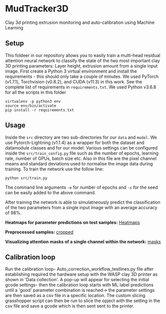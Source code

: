 # MudTracker3D
Clay 3d printing extrusion monitoring and auto-calibration using Machine Learning

## Setup

This foldeer in our repository allows you to easily train a multi-head residual attention neural network to classify the state of the two most important clay 3D printing parameters: Layer height, extrusion amount from a single input image.
First create a Python 3 virtual environment and install the requirements - this should only take a couple of minutes. We used PyTorch (v1.7.1), Torchvision (v0.8.2), and CUDA (v11.3) in this work. See the complete list of requirements in `requirements.txt`. We used Python v3.6.8 for all the scripts in this folder

```
virtualenv -p python3 env
source env/bin/activate
pip install -r requirements.txt
```

## Usage

Inside the `src` directory are two sub-directories for our `data` and `model`. We use Pytorch-Lightning (v1.1.4) as a wrapper for both the dataset and datamodule classes and for our model.
Various settings can be configured inside the `src/train_config.py` file such as the number of epochs, learning rate, number of GPUs, batch size etc. Also in this file are the pixel channel means and standard deviations used to normalise the image data during training. 
To train the network use the follow line:

```
python src/train.py
```

The command line arguments `-e` for number of epochs and `-s` for the seed can be easily added to the above command.

After training the network is able to simulatneously predict the classification of the two parameters from a single input image with an average accuracy of 98%.

**Heatmaps for parameter predictions on test samples:**
[Heatmaps](https://github.com/Nova7397/MudTracker3D/blob/main/4_Machine_Learning/diagram/prediction%20result%20for%20model%206.png)

**Preprocessed samples:**
[cropped](https://github.com/Nova7397/MudTracker3D/blob/main/4_Machine_Learning/diagram/cropped%20images%20after%20preprocessing.png)

**Visualizing attention masks of a single channel within the network:**
[masks](https://github.com/Nova7397/MudTracker3D/blob/main/4_Machine_Learning/diagram/attention%20mask%20visualization_channel%200.png)


## Calibration loop
Run the calibration loop- Auto_correction_workflow_testlines.py file after establishing required the hardware setup with the WASP clay 3D printer as shown in 'Data collection'. A pop-up will appear for selecting the initial gcode settings- then the calibration loop starts with ML label predictions until a 'good' parameter combination is reached-> the parameter settings are then saved as a csv file in a specific location. The custom slicing grasshopper script can then be run to slice the opject with the setting in the csv file and save a gcode which is then sent sent to the printer.

